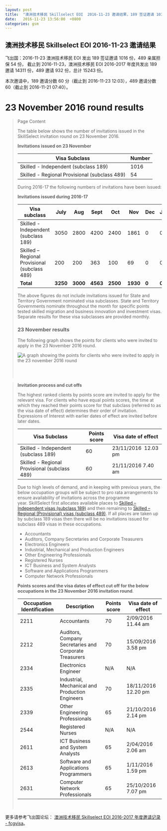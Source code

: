 ```yaml
---
layout: post
title:  "澳洲技术移民 Skillselect EOI  2016-11-23 邀请结果，189 签证邀请 1016 份，489 亲属担保 54 份"
date:   2016-11-23 13:56:00  +0800
categories: gsm
---
```


## 澳洲技术移民 Skillselect EOI  2016-11-23 邀请结果

飞出国：2016-11-23 澳洲技术移民 EOI 发出 189 签证邀请 1016 份，489 亲属担保 54 份，
截止到 2016-11-23，澳洲技术移民 EOI 2016-2017 年度共发出 189 邀请 14311 份，489 邀请 932 份，总计 15243 份。

本次邀请中，189 邀请分数 60 分（截止到 2016-11-23 12:03），489 邀请分数 60（截止到 2016-11-21 07:40）。

# 23 November 2016 round results
> <!--Page content-->
> Page Content
> 
> ​​​​​​​​​​The table below shows the number of invitations issued in the SkillSelect invitation round on&nbsp;23 November 2016.
> 
> **Invitations issued&nbsp;on&nbsp;23 November**
> 
> | Visa Subclass | Number |
> | --- | --- |
> | Skilled - Independent (subclass 189) | 1016 |
> | Skilled - Regional Provisional (subclass 489) | 54 |
> 
> During 2016-17 the following numbers of invitations have been issued:
> 
> **Invitations issued&nbsp;during 2016-17**
> 
> | Visa subclass | July | Aug | Sept | Oct | Nov | Dec | Jan | Feb | Mar | Apr | May | June | Total |
> | --- | --- | --- | --- | --- | --- | --- | --- | --- | --- | --- | --- | --- | --- |
> | Skilled - Independent (subclass 189) | 3050 | 2800 | 4200 | 2400&nbsp; | 1861 | 0 | 0 | 0 | 0 | 0 | 0 | 0 | 14311 |
> | Skilled – Regional Provisional (subclass 489) | 200 | 200 | 363 | 100&nbsp; | 69 | 0 | 0 | 0 | 0 | 0 | 0 | 0 | 932 |
> | **Total** | **3250** | **3000** | **4563** | **2500** | **1930** | **0** | **0** | **0** | | **0** | **0** | **0** | **15243** |
> 
> The above figures do not include invitations issued for State and Territory Government nominated visa subclasses. State and Territory Governments nominate throughout the month for specific points tested skilled migration and business innovation and investment visas. Separate results for these visa subclasses are provided monthly.
> 
> ### 23 November results
> 
> The following graph shows the points for clients who were invited to apply in the&nbsp;23 November 2016&nbsp;round.
> 
> ![A graph showing the points for clients who were invited to apply in the 23 november 2016 round](http://www.border.gov.au/WorkinginAustralia/PublishingImages/23-nov-16.jpg)&nbsp;
> 
>  ​ 
> 
> **Invitation process and cut offs**
> 
> The highest ranked clients by points score are invited to apply for the relevant visa. For clients who have equal points scores, the time at which they reached their points score for that subclass (referred to as the visa date of effect) determines their order of invitation. Expressions of Interest with earlier dates of effect are invited before later dates.
> 
> | Visa Subclass | Points score | Visa date of effect |
> | --- | --- | --- |
> | Skilled - Independent (subclass 189) | 60 | 23/11/2016&nbsp; 12.03 pm |
> | Skilled - Regional Provisional (subclass 489) | 60 | 21/11/2016&nbsp;7.40 am |
> 
> Due to high levels of demand, and in keeping with previous years, the below occupation groups will be subject to pro rata arrangements to ensure availability of invitations across the programme year.&nbsp;SkillSelect first allocates available places to  [Skilled – Independent visas (subclass 189)](/Trav/Visa-1/189-) and then remaining to  [Skilled – Regional (Provisional) visas (subclass 489)](/Trav/Visa-1/489-). If all places are taken up by subclass 189 visas then there will be no invitations issued for subclass 489 visas in these occupations.
> 
> - Accountants
> - Auditors, Company Secretaries and Corporate Treasurers
> - Electronics Engineers
> - Industrial, Mechanical and Production Engineers
> - Other Engineering Professionals
> - Registered Nurses
> - ICT Business and System Analysts
> - Software and Applications Programmers
> - Computer Network Professionals 
> 
> **Points scores and the visa dates of effect cut off for the below occupations in the&nbsp;23 November 2016 invitation round**.
> 
> | Occupation Identification | Description | Points score | Visa date of effect |
> | --- | --- | --- | --- |
> | 2211 | Accountants | 70 | 2/09/2016&nbsp; 11.44 am |
> | 2212 | Auditors, Company Secretaries and Corporate Treasurers | 70 | 15/09/2016&nbsp; 3.58 pm |
> | 2334 | Electronics Engineer | N/A | N/A |
> | 2335 | Industrial, Mechanical and Production Engineers | 70 | 18/11/2016&nbsp; 12.20 pm |
> | 2339 | Other Engineering Professionals | 65 | 21/10/2016&nbsp; 2.14 pm |
> | 2544 | Registered Nurses | N/A | N/A |
> | 2611 | ICT Business and ​System Analysts | 65 | 2/04/2016&nbsp; 2.06 am |
> | 2613 | Software and Applications Programmers | 65 | 1/11/2016&nbsp; 1.59 pm |
> | 2631 | Computer Network Professionals | 65 | 25/10/2016&nbsp; 7.07 pm |
> 
> ​ 

更多请参考飞出国论坛： [澳洲技术移民 Skillselect EOI 2016-2017 年度邀请记录 - fcgvisa](http://bbs.fcgvisa.com/t/skillselect-eoi-2016-2017/17031)。
